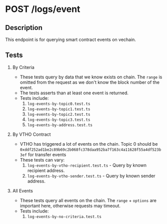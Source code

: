 # POST /logs/event

## Description

This endpoint is for querying smart contract events on vechain.

## Tests

1. By Criteria
    - These tests query by data that we know exists on chain. The `range` is omitted from the request as we don't know
      the block number of the event.
    - The tests asserts than at least one event is returned.
    - Tests include:
        1. `log-events-by-topic0.test.ts`
        2. `log-events-by-topic1.test.ts`
        3. `log-events-by-topic2.test.ts`
        4. `log-events-by-topic3.test.ts`
        5. `log-events-by-address.test.ts`

2. By VTHO Contract
    - VTHO has triggered a lot of events on the chain. Topic 0 should
      be `0xddf252ad1be2c89b69c2b068fc378daa952ba7f163c4a11628f55a4df523b3ef` for transfer events
    - These tests can vary:
        1. `log-events-by-vtho-recipient.test.ts` - Query by known recipient address.
        2. `log-events-by-vtho-sender.test.ts` - Query by known sender address.

3. All Events
    - These tests query all events on the chain. The `range` + `options` are important here, otherwise requests may
      timeout.
    - Tests include:
        1. `log-events-by-no-criteria.test.ts`
